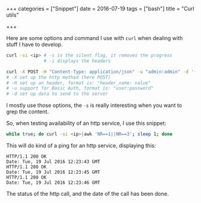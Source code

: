 +++
categories = ["Snippet"]
date = 2016-07-19
tags = ["bash"]
title = "Curl utils"

+++

Here are some options and command I use with `curl` when dealing with stuff
I have to develop.

```bash
curl -si <ip> # -s is the silent flag, it removes the progress
              # -i displays the headers

curl -X POST -H "Content-Type: application/json" -u "admin:admin" -d '{}' <ip>
# -X set up the http method (here POST)
# -H set up an header, format is: "header_name: value"
# -u support for Basic Auth, format is: "user:password"
# -d set up data to send to the server
```

I mostly use those options, the `-s` is really interesting when you want to
grep the content.

So, when testing availability of an http service, I use this snippet:

```bash
while true; do curl -si <ip>|awk 'NR==1||NR==3'; sleep 1; done
```

This will do kind of a ping for an http service, displaying this:

```text
HTTP/1.1 200 OK
Date: Tue, 19 Jul 2016 12:23:43 GMT
HTTP/1.1 200 OK
Date: Tue, 19 Jul 2016 12:23:45 GMT
HTTP/1.1 200 OK
Date: Tue, 19 Jul 2016 12:23:46 GMT
```

The status of the http call, and the date of the call has been done.
